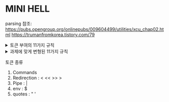 # MINI HELL

parsing 참조: https://pubs.opengroup.org/onlinepubs/009604499/utilities/xcu_chap02.html
https://trumanfromkorea.tistory.com/79

<details>
<summary>토큰 부여의 11가지 규칙</summary>
</br>

1. 입력의 끝이 인식되면 현재 토큰이 구분됩니다. 현재 토큰이 없으면 입력 종료 표시기가 토큰으로 반환됩니다.

2. 이전 문자가 연산자의 일부로 사용되었고 현재 문자가 quote로 감싸져있지 않고 현재 문자와 함께 사용되어 연산자를 형성할 수 있는 경우 해당 (연산자) 토큰의 일부로 사용됩니다.

3. 이전 문자가 연산자의 일부로 사용되었고 현재 문자를 현재 문자와 함께 사용하여 연산자를 구성할 수 없는 경우 이전 문자를 포함하는 연산자는 구분되어야 합니다.

4. 현재 문자가 백슬래시, 작은따옴표 또는 큰따옴표( '\', '" 또는 ' )'이고 인용되지 않은 경우 인용된 텍스트의 끝까지 후속 문자에 대한 인용에 영향을 미칩니다. 
  인용에 대한 규칙은 인용에 설명되어 있습니다.토큰 인식 중에는 실제로 대체가 수행되지 않으며 결과 토큰에는 삽입되거나 둘러싸는 인용 부호를 포함하여 수정되지 않은 
  입력에 나타나는 문자가 정확하게 포함되어야 합니다(<newline> 조인 제외). 또는 인용 부호와 인용된 텍스트의 끝 사이에 있는 대체 연산자 토큰은 인용된 필드의 끝으로 구분되지 않습니다.

-> minishell 과제에서는 구현을 요구하지 않음


5. 현재 문자가 quote로 감싸져있지 않고 '$' 또는 '`'인 경우 쉘은 매개변수 확장( Parameter Expansion), 명령 대체( Command Substitution) 또는 산술 확장( Arithmetic Expansion)에
  대한 후보의 시작을 인용되지 않은 소개에서 식별해야 합니다. 문자 시퀀스: '$' 또는 "${", "$(" 또는 '`' 및 "$((" 각각. 쉘은 확장할 단위의 끝을 결정하기에 충분한 입력을 읽어야 합니다.
  문자를 처리하는 동안 대체 내에 중첩된 확장 또는 인용 인스턴스가 발견되면 쉘은 발견된 구성에 대해 지정된 방식으로 이를 재귀적으로 처리합니다. 포함된 구문을 인식하는 데 필요한 모든 재귀를 
  허용하는 그 끝은 포함되거나 둘러싸는 대체 연산자 또는 따옴표를 포함하여 결과 토큰에 수정되지 않은 상태로 포함되어야 합니다. 토큰은 대체의 끝으로 구분되지 않습니다.

6. 현재 문자가 quote로 감싸져있지 않고 새 연산자의 첫 번째 문자로 사용될 수 있는 경우 현재 토큰(있는 경우)이 구분됩니다. 현재 문자는 다음(연산자) 토큰의 시작으로 사용됩니다.

7. 현재 문자가 quote로 감싸져있지 않고 <newline>이면 현재 토큰이 구분됩니다.

8. 현재 문자가 quote로 감싸져있지 않고 <blank>인 경우 이전 문자를 포함하는 모든 토큰이 구분되고 현재 문자는 삭제됩니다.

9. 이전 문자가 단어의 일부인 경우 현재 문자가 해당 단어에 추가됩니다.

10. 현재 문자가 '#'이면 다음 <newline>까지의 모든 후속 문자는 주석으로 폐기됩니다. 줄을 끝내는 <newline>은 주석의 일부로 간주되지 않습니다.

11. 현재 문자는 새 단어의 시작으로 사용됩니다.
</details>

<details>
<summary>과제에 맞게 변형된 11가지 규칙</summary>
</br>
- 규칙 적용은 한 캐릭터씩 (1 charator) 그리고 규칙의 순서대로 확인합니다. 현재는 ***input** 으로 만들어져있습니다. 1 char를 읽으면서 word로 임시 저장되어질 예정입니다.
</br>
</br>

1. 현재 들어온 캐릭터가 개행일때 (*input == \n)
	- 의미 : **readline**은 문장으로 데이터를 받기 때문에 개행의 의미는 토큰화의 끝을 의미합니다.
<br>
<br>

2. **새로운 단어(word)** 의 첫번째 character가 지정되지 않았으면서 숫자와 리다이렉션의 조합일때
	```
		2<  1< etc.. 
		asd2< 는 앞의 'asd2'가 단어로 인식됨
	```
	- 의미 : 새로운 단어가 만들어지고 있는데 앞에 숫자(fd)가 함께 있는 리다이렉션 조합이면 핸들링 합니다.
<br>
<br>

3. 현재 문자(***input**)가 ' 이거나 " 일때
	- quote state, double-qoute state 등으로 상태 체크를 위한 state 변수들이 필요합니다.
	- 의미 : 이 경우 다음 문자까지가 하나의 문자열(string)으로 인식되어야 합니다. 예를 들어, 'Hello, world!'나 "Hello, world!"와 같은 문자열이 여기에 해당됩니다. 이 규칙은 따옴표로 묶인 문자열과 escape character를 구분하는 역할을 합니다.
<br>
<br>

4.	현재 문자(***input**)가 unqouted state이면서 현재 문자가 $ 이거나  ` 일떄
	- expension state 를 둬서 상태 저장이 필요합니다.
	- 의미 : 이 경우 해당 문자 다음에 오는 문자열은 변수명이나 커맨드라인 명령어로 해석되어야 합니다.
	```
		output=`ls`
		echo $output
	```
	ls 명령어의 결과가 output 변수에 저장되고, echo 명령어로 출력할 수 있습니다.
<br>
<br>

5.  현재 문자(***input**)가 unqouted state 이고 unexpension state 인데 redirection 일때
	- 의미 : rd_type 과 fd (0, 1)을 이용해 t_word(new)를 생성합니다.
<br>
<br>

6. 현재 문자(***input**)가 unqouted 이면서 공백 (' ') 일때
	- new word
<br>
<br>

7. 현재 문자(***input**)가 첫번째 캐릭터가 아닐때 (앞에서 단어가 이어지고 있을때)
	- word에 문자 추가
<br>
<br>

8. (new)word의 첫번째 character가 결정되지 않았고, 현재 문자(***input**)가 # 일때
	-  주석처리
<br>
<br>

9. 그 외에는 새로운 단어(new word)의 첫번째 캐릭터로 간주합니다.
<br>
<br>
</details>


토큰 종류
1. Commands
2. Redirection : < << >> >
3. Pipe : |
4. env : $
5. quotes : " '
